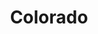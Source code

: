 ---
title: "Colorado"
hashtag: colorado
borders:
  - Arizona
  - Kansas
  - Nebraska
  - New Mexico
  - Oklahoma
  - Utah
  - Wyoming
tags:
  - State
  - United States
---